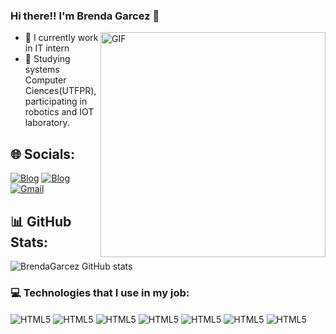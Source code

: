 ### Hi there!! I'm Brenda Garcez 👋

<img align="right" alt="GIF" src="(https://img.freepik.com/premium-vector/single-one-line-drawing-programmers-developers-make-programming-language-code-front-computer-programming-code-concept-continuous-line-draw-design-graphic-vector-illustration_638785-1246.jpg)" width="360px" border-radius="50%"/>


- 🔭 I currently work in IT intern
- 🌱 Studying systems Computer Ciences(UTFPR), participating in robotics and IOT laboratory.
  
## 🌐 Socials:

[![Blog](https://img.shields.io/badge/Instagram-E4405F?style=for-the-badge&logo=instagram&logoColor=white)]((https://www.instagram.com/bamy._?igsh=cmg3ZWRhc2Z4anpv))
[![Blog](https://img.shields.io/badge/LinkedIn-0077B5?style=for-the-badge&logo=linkedin&logoColor=white)](https://br.linkedin.com/in/brenda-garcez-4a3b6b228?trk=people-guest_people_search-card)
[![Gmail](https://img.shields.io/badge/Gmail-D14836?style=for-the-badge&logo=gmail&logoColor=white)](mailto:brenda.garcez04@gmail.com) 

## 📊 GitHub Stats:

![BrendaGarcez GitHub stats](https://github-readme-stats.vercel.app/api?username=BrendaGarcez&show_icons=true&theme=tokyonight)

### 💻 Technologies that I use in my job:
<div style="display: inline_block">
  <img align="center" alt="HTML5" src="https://img.shields.io/badge/HTML-239120?style=for-the-badge&logo=html5&logoColor=white" />
  <img align="center" alt="HTML5" src="https://img.shields.io/badge/Python-3776AB?style=for-the-badge&logo=python&logoColor=white" />
  <img align="center" alt="HTML5" src="https://img.shields.io/badge/CSS-239120?&style=for-the-badge&logo=css3&logoColor=white" />
  <img align="center" alt="HTML5" src="https://img.shields.io/badge/C-00599C?style=for-the-badge&logo=c&logoColor=white" />
  <img align="center" alt="HTML5" src="https://img.shields.io/badge/Microsoft_Office-D83B01?style=for-the-badge&logo=microsoft-office&logoColor=white" />
  <img align="center" alt="HTML5" src="https://img.shields.io/badge/MySQL-005C84?style=for-the-badge&logo=mysql&logoColor=white" />
  <img align="center" alt="HTML5" src="https://img.shields.io/badge/Java-ED8B00?style=for-the-badge&logo=openjdk&logoColor=white" />
</div>
